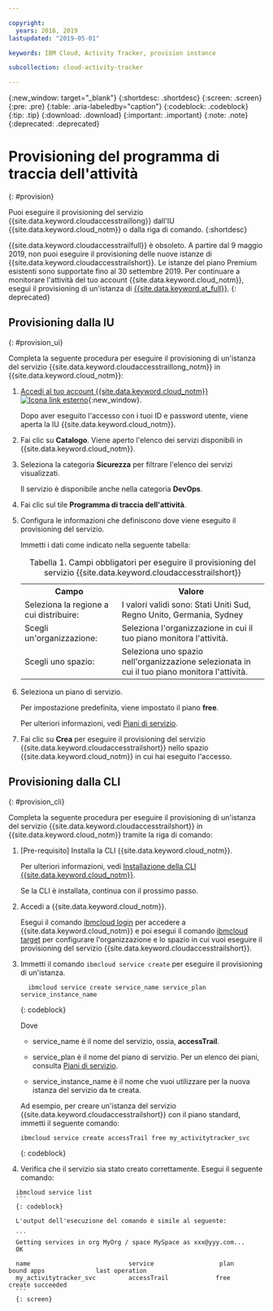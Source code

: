 ```yaml
---

copyright:
  years: 2016, 2019
lastupdated: "2019-05-01"

keywords: IBM Cloud, Activity Tracker, provision instance

subcollection: cloud-activity-tracker

---
```


{:new_window: target="_blank"}
{:shortdesc: .shortdesc}
{:screen: .screen}
{:pre: .pre}
{:table: .aria-labeledby="caption"}
{:codeblock: .codeblock}
{:tip: .tip}
{:download: .download}
{:important: .important}
{:note: .note}
{:deprecated: .deprecated}


# Provisioning del programma di traccia dell'attività
{: #provision}

Puoi eseguire il provisioning del servizio {{site.data.keyword.cloudaccesstraillong}} dall'IU {{site.data.keyword.cloud_notm}} o dalla riga di comando.
{:shortdesc}

{{site.data.keyword.cloudaccesstrailfull}} è obsoleto. A partire dal 9 maggio 2019, non puoi eseguire il provisioning delle nuove istanze di {{site.data.keyword.cloudaccesstrailshort}}. Le istanze del piano Premium esistenti sono supportate fino al 30 settembre 2019. Per continuare a monitorare l'attività del tuo account {{site.data.keyword.cloud_notm}}, esegui il provisioning di un'istanza di [{{site.data.keyword.at_full}}](/docs/services/Activity-Tracker-with-LogDNA?topic=logdnaat-getting-started#getting-started).
{: deprecated}

## Provisioning dalla IU
{: #provision_ui}

Completa la seguente procedura per eseguire il provisioning di un'istanza del servizio {{site.data.keyword.cloudaccesstraillong_notm}} in {{site.data.keyword.cloud_notm}}:

1. [Accedi al tuo account {{site.data.keyword.cloud_notm}} ![Icona link esterno](../../icons/launch-glyph.svg "Icona link esterno")](https://cloud.ibm.com/login){:new_window}.
    
	Dopo aver eseguito l'accesso con i tuoi ID e password utente, viene aperta la IU {{site.data.keyword.cloud_notm}}.

2. Fai clic su **Catalogo**. Viene aperto l'elenco dei servizi disponibili in {{site.data.keyword.cloud_notm}}.

3. Seleziona la categoria **Sicurezza** per filtrare l'elenco dei servizi visualizzati.

    Il servizio è disponibile anche nella categoria **DevOps**.

4. Fai clic sul tile **Programma di traccia dell'attività**.

5. Configura le informazioni che definiscono dove viene eseguito il provisioning del servizio. 

    Immetti i dati come indicato nella seguente tabella: 

    <table>
	  <caption>Tabella 1. Campi obbligatori per eseguire il provisioning del servizio {{site.data.keyword.cloudaccesstrailshort}}</caption>
	  <tr>
	    <th>Campo</th>
		<th>Valore</th>
	  </tr>
	  <tr>
	    <td>Seleziona la regione a cui distribuire:</td>
		<td>I valori validi sono: Stati Uniti Sud, Regno Unito, Germania, Sydney</td>
	  </tr>
	  <tr>
	    <td>Scegli un'organizzazione:</td>
		<td>Seleziona l'organizzazione in cui il tuo piano monitora l'attività.</td>
	  </tr>
	  <tr>
	    <td>Scegli uno spazio:</td>
		<td>Seleziona uno spazio nell'organizzazione selezionata in cui il tuo piano monitora l'attività.</td>
	  </tr>
	</table>

6. Seleziona un piano di servizio. 

    Per impostazione predefinita, viene impostato il piano **free**.

    Per ulteriori informazioni, vedi [Piani di servizio](/docs/services/cloud-activity-tracker/how-to?topic=cloud-activity-tracker-change_plan#change_plan).
	
7. Fai clic su **Crea** per eseguire il provisioning del servizio {{site.data.keyword.cloudaccesstrailshort}} nello spazio
{{site.data.keyword.cloud_notm}} in cui hai eseguito l'accesso.
  
 

## Provisioning dalla CLI
{: #provision_cli}

Completa la seguente procedura per eseguire il provisioning di un'istanza del servizio {{site.data.keyword.cloudaccesstrailshort}}
in {{site.data.keyword.cloud_notm}} tramite la riga di comando:

1. [Pre-requisito] Installa la CLI {{site.data.keyword.cloud_notm}}.

   Per ulteriori informazioni, vedi [Installazione della CLI {{site.data.keyword.cloud_notm}}](/docs/cli?topic=cloud-cli-ibmcloud-cli#ibmcloud-cli).
   
   Se la CLI è installata, continua con il prossimo passo.
    
2. Accedi a {{site.data.keyword.cloud_notm}}. 

    Esegui il comando [ibmcloud login](/docs/cli/reference/ibmcloud?topic=cloud-cli-ibmcloud_cli#ibmcloud_login) per accedere a {{site.data.keyword.cloud_notm}} e poi esegui il comando [ibmcloud target](/docs/cli/reference/ibmcloud?topic=cloud-cli-ibmcloud_cli#ibmcloud_target) per configurare l'organizzazione e lo spazio in cui vuoi eseguire il provisioning del servizio {{site.data.keyword.cloudaccesstrailshort}}.
	
3. Immetti il comando `ibmcloud service create` per eseguire il provisioning di un'istanza.

    ```
	  ibmcloud service create service_name service_plan service_instance_name
    ```
	  {: codeblock}
	
	  Dove
	
	  * service_name è il nome del servizio, ossia, **accessTrail**.

	  * service_plan è il nome del piano di servizio. Per un elenco dei piani, consulta [Piani di servizio](/docs/services/cloud-activity-tracker/how-to?topic=cloud-activity-tracker-change_plan#change_plan).

	  * service_instance_name è il nome che vuoi utilizzare per la nuova istanza del servizio da te creata.

	  Ad esempio, per creare un'istanza del servizio {{site.data.keyword.cloudaccesstrailshort}} con il piano standard, immetti il seguente comando:
	
	  ```
	  ibmcloud service create accessTrail free my_activitytracker_svc
	  ```
	  {: codeblock}
	
4. Verifica che il servizio sia stato creato correttamente. Esegui il seguente comando:

  ```	
	ibmcloud service list
	```
	{: codeblock}
	
	L'output dell'esecuzione del comando è simile al seguente:
	
	```
    Getting services in org MyOrg / space MySpace as xxx@yyy.com...
    OK
    
    name                           service                  plan                   bound apps              last operation
    my_activitytracker_svc         accessTrail             free                                            create succeeded
	```
	{: screen}

	




